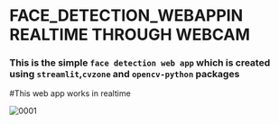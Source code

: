# FACE_DETECTION_WEBAPPIN REALTIME THROUGH WEBCAM 


### This is the simple `face detection web app`  which is created using `streamlit`,`cvzone` and `opencv-python` packages
#This web app works in realtime

![0001](https://user-images.githubusercontent.com/98689629/189730188-21c6c130-82f9-41c0-b3c4-ed6318ebb296.png)

